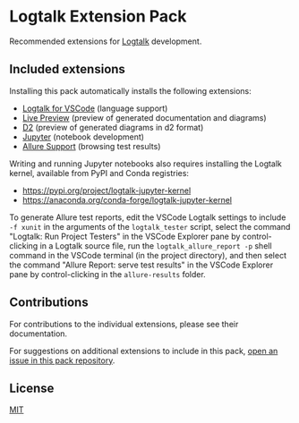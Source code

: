 # Logtalk Extension Pack

Recommended extensions for [Logtalk](https://logtalk.org) development.

## Included extensions

Installing this pack automatically installs the following extensions:

- [Logtalk for VSCode](https://marketplace.visualstudio.com/items?itemName=LogtalkDotOrg.logtalk-for-vscode) (language support)
- [Live Preview](https://marketplace.visualstudio.com/items?itemName=ms-vscode.live-server) (preview of generated documentation and diagrams)
- [D2](https://marketplace.visualstudio.com/items?itemName=terrastruct.d2) (preview of generated diagrams in d2 format)
- [Jupyter](https://marketplace.visualstudio.com/items?itemName=ms-toolsai.jupyter) (notebook development)
- [Allure Support](https://marketplace.visualstudio.com/items?itemName=qameta.allure-vscode) (browsing test results)

Writing and running Jupyter notebooks also requires installing the Logtalk kernel, available from PyPI and Conda registries:

- <https://pypi.org/project/logtalk-jupyter-kernel>
- <https://anaconda.org/conda-forge/logtalk-jupyter-kernel>

To generate Allure test reports, edit the VSCode Logtalk settings to include `-f xunit` in the arguments of the `logtalk_tester` script, select the command "Logtalk: Run Project Testers" in the VSCode Explorer pane by control-clicking in a Logtalk source file, run the `logtalk_allure_report -p` shell command in the VSCode terminal (in the project directory), and then select the command "Allure Report: serve test results" in the VSCode Explorer pane by control-clicking in the `allure-results` folder.

## Contributions

For contributions to the individual extensions, please see their documentation.

For suggestions on additional extensions to include in this pack, [open an issue in this pack repository](https://github.com/LogtalkDotOrg/logtalk-extension-pack.git).

## License

[MIT](https://github.com/LogtalkDotOrg/logtalk-extension-pack/blob/master/LICENSE)
